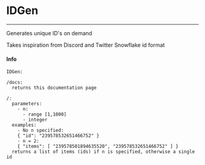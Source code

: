 # IDGen

---

Generates unique ID's on demand

Takes inspiration from Discord and Twitter Snowflake id format

#### Info

```text
IDGen:

/docs:
  returns this documentation page
  
/:
  parameters:
    - n:
      - range [1,1000]
      - integer
  examples:
    - No n specified:
    { "id": "239578532651466752" }
    - n = 2:
    { "items": [ "239578501894635520", "239578532651466752" ] }
  returns a list of items (ids) if n is specified, otherwise a single id

```